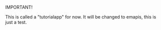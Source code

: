 IMPORTANT!

This is called a "tutorialapp" for now. It will be changed to emapis, this is just a test.